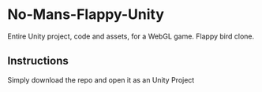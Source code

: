 # No-Mans-Flappy-Unity
Entire Unity project, code and assets, for a WebGL game. Flappy bird clone.

## Instructions
Simply download the repo and open it as an Unity Project
